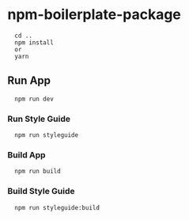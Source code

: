 # npm-boilerplate-package

```
  cd ..
  npm install
  or
  yarn
```

## Run App

```
  npm run dev
```

### Run Style Guide

```
  npm run styleguide
```

### Build App

```
  npm run build
```

### Build Style Guide
```
  npm run styleguide:build
```